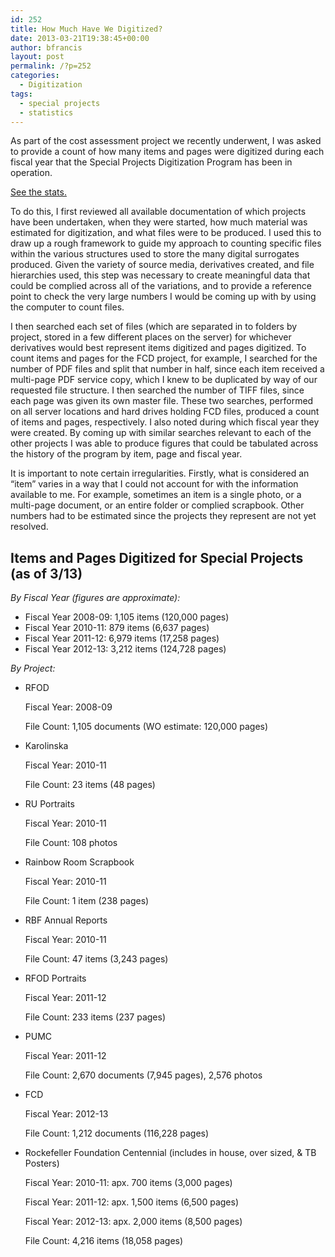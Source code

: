 ```yaml
---
id: 252
title: How Much Have We Digitized?
date: 2013-03-21T19:38:45+00:00
author: bfrancis
layout: post
permalink: /?p=252
categories:
  - Digitization
tags:
  - special projects
  - statistics
---
```

As part of the cost assessment project we recently underwent, I was asked to provide a count of how many items and pages were digitized during each fiscal year that the Special Projects Digitization Program has been in operation.

[See the stats.](#stats)

To do this, I first reviewed all available documentation of which projects have been undertaken, when they were started, how much material was estimated for digitization, and what files were to be produced. I used this to draw up a rough framework to guide my approach to counting specific files within the various structures used to store the many digital surrogates produced. Given the variety of source media, derivatives created, and file hierarchies used, this step was necessary to create meaningful data that could be complied across all of the variations, and to provide a reference point to check the very large numbers I would be coming up with by using the computer to count files.<!--more-->

I then searched each set of files (which are separated in to folders by project, stored in a few different places on the server) for whichever derivatives would best represent items digitized and pages digitized. To count items and pages for the FCD project, for example, I searched for the number of PDF files and split that number in half, since each item received a multi-page PDF service copy, which I knew to be duplicated by way of our requested file structure. I then searched the number of TIFF files, since each page was given its own master file. These two searches, performed on all server locations and hard drives holding FCD files, produced a count of items and pages, respectively. I also noted during which fiscal year they were created. By coming up with similar searches relevant to each of the other projects I was able to produce figures that could be tabulated across the history of the program by item, page and fiscal year.

It is important to note certain irregularities. Firstly, what is considered an “item” varies in a way that I could not account for with the information available to me. For example, sometimes an item is a single photo, or a multi-page document, or an entire folder or complied scrapbook. Other numbers had to be estimated since the projects they represent are not yet resolved.

<a name="stats"></a>

<h2 style="text-align: left;">
  <strong>Items and Pages Digitized for Special Projects (as of 3/13)</strong>
</h2>

_By Fiscal Year (figures are approximate):_

* Fiscal Year 2008-09: 1,105 items (120,000 pages)
* Fiscal Year 2010-11: 879 items (6,637 pages)
* Fiscal Year 2011-12: 6,979 items (17,258 pages)
* Fiscal Year 2012-13: 3,212 items (124,728 pages)

_By Project:_

* RFOD

    Fiscal Year: 2008-09

    File Count: 1,105 documents (WO estimate: 120,000 pages)
* Karolinska

    Fiscal Year: 2010-11

    File Count: 23 items (48 pages)
* RU Portraits

    Fiscal Year: 2010-11

    File Count: 108 photos
* Rainbow Room Scrapbook

    Fiscal Year: 2010-11

    File Count: 1 item (238 pages)
* RBF Annual Reports

    Fiscal Year: 2010-11

    File Count: 47 items (3,243 pages)
* RFOD Portraits

    Fiscal Year: 2011-12

    File Count: 233 items (237 pages)
* PUMC

    Fiscal Year: 2011-12

    File Count: 2,670 documents (7,945 pages), 2,576 photos
* FCD

    Fiscal Year: 2012-13

    File Count: 1,212 documents (116,228 pages)
* Rockefeller Foundation Centennial (includes in house, over sized, & TB Posters)

    Fiscal Year: 2010-11: apx. 700 items (3,000 pages)

    Fiscal Year: 2011-12: apx. 1,500 items (6,500 pages)

    Fiscal Year: 2012-13: apx. 2,000 items (8,500 pages)

    File Count: 4,216 items (18,058 pages)
